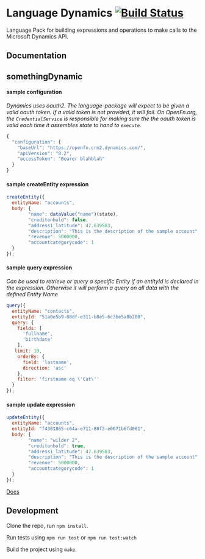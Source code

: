 Language Dynamics [![Build Status](https://travis-ci.org/OpenFn/language-dynamics.svg?branch=master)](https://travis-ci.org/OpenFn/language-dynamics)
=============

Language Pack for building expressions and operations to make calls to the Microsoft Dynamics API.

Documentation
-------------
## somethingDynamic

#### sample configuration
*Dynamics uses oauth2. The language-package will expect to be given a valid oauth token.
If a valid token is not provided, it will fail.
On OpenFn.org, the `CredentialService` is responsible for making sure the the oauth token is valid each time it assembles state to hand to `execute`.*
```js
{
  "configuration": {
    "baseUrl": "https://openfn.crm2.dynamics.com/",
    "apiVersion": "8.2",
    "accessToken": "Bearer blahblah"
  }
}
```

#### sample createEntity expression
```js
createEntity({
  entityName: "accounts",
  body: {
        "name": dataValue("name")(state),
        "creditonhold": false,
        "address1_latitude": 47.639583,
        "description": "This is the description of the sample account",
        "revenue": 5000000,
        "accountcategorycode": 1
  }
});
```

#### sample query expression
*Can be used to retrieve or query a specific Entity if an entityId is declared in the expression. Otherwise it will perform a query on all data with the defined Entity Name*
```js
query({
  entityName: "contacts",
  entityId: "51a0e5b9-88df-e311-b8e5-6c3be5a8b200",
  query: {
    fields: [
      'fullname',
      'birthdate'
    ],
   limit: 10,
    orderBy: {
      field: 'lastname',
      direction: 'asc'
    },
    filter: 'firstname eq \'Cat\''
  }
});
```

#### sample update expression
```js
updateEntity({
  entityName: "accounts",
  entityId: "f4301865-c64a-e711-80f3-e0071b6fd061",
  body: {
        "name": "wilder 2",
        "creditonhold": true,
        "address1_latitude": 47.639583,
        "description": "This is the description of the sample account",
        "revenue": 5000000,
        "accountcategorycode": 1
  }
});
```

[Docs](docs/index)


Development
-----------

Clone the repo, run `npm install`.

Run tests using `npm run test` or `npm run test:watch`

Build the project using `make`.
